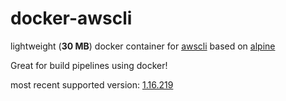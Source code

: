 # docker-awscli
lightweight (**30 MB**) docker container for [awscli](https://github.com/aws/aws-cli) based on [alpine](https://alpinelinux.org)

Great for build pipelines using docker!

most recent supported version: 
[1.16.219](https://libraries.io/pypi/awscli/1.16.219)
